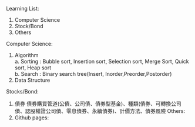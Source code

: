 Learning List:
1. Computer Science
2. Stock/Bond
3. Others

Computer Science:
1. Algorithm <br />
    a. Sorting : Bubble sort, Insertion sort, Selection sort, Merge Sort, Quick sort, Heap sort<br />
    b. Search : Binary search tree(Insert, Inorder,Preorder,Postorder)<br />
2. Data Structure

Stocks/Bond:
1. 債券
    債券購買管道(公債、公司債、債券型基金)、種類(債券、可轉換公司債、認股權證公司債、零息債券、永續債券)、計價方法、債券風險
Others:
1. Github pages: